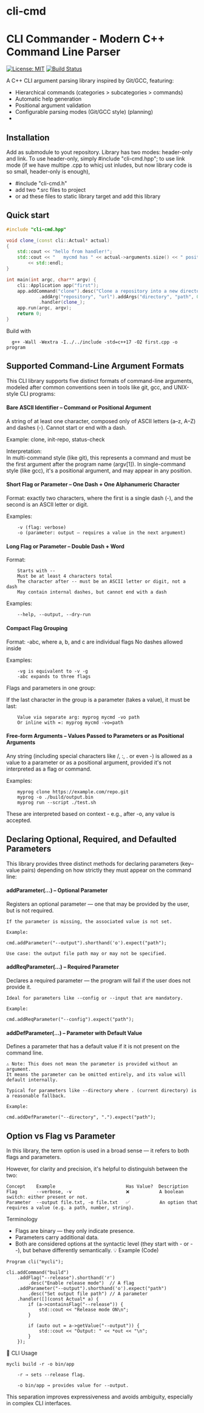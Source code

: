 # cli-cmd
# CLI Commander - Modern C++ Command Line Parser

[![License: MIT](https://img.shields.io/badge/License-MIT-blue.svg)](LICENSE)
[![Build Status](https://github.com/siplasplas/cli-cmd/actions/workflows/cmake.yml/badge.svg)](https://github.com/siplasplas/cli-cmd/actions)

A C++ CLI argument parsing library inspired by Git/GCC, featuring:
- Hierarchical commands (categories > subcategories > commands)
- Automatic help generation
- Positional argument validation
- Configurable parsing modes (Git/GCC style) (planning)
- 
## Installation
Add as submodule to yout repository.
Library has two modes: header-only and link. 
To use header-only, simply #include "cli-cmd.hpp"; 
to use link mode (if we have multipe .cpp to whicj ust inludes, but now 
library code is so small, header-only is enough),
* #include "cli-cmd.h"
* add two *.src files to project
* or ad these files to static library target and add this library

## Quick start
```c++
#include "cli-cmd.hpp"

void clone_(const cli::Actual* actual)
{
    std::cout << "hello from handler!";
    std::cout << "   mycmd has " << actual->arguments.size() << " positional arguments"
        << std::endl;
}

int main(int argc, char** argv) {
    cli::Application app("first");
    app.addCommand("clone").desc("Clone a repository into a new directory")
            .addArg("repository", "url").addArgs("directory", "path", 0, 1)
            .handler(clone_);
    app.run(argc, argv);
    return 0;
}
```
Build with
```shell
  g++ -Wall -Wextra -I../../include -std=c++17 -O2 first.cpp -o program
```

## Supported Command-Line Argument Formats
This CLI library supports five distinct formats of command-line arguments, 
modeled after common conventions seen in tools like git, gcc, and UNIX-style CLI programs:

#### Bare ASCII Identifier – Command or Positional Argument
   A string of at least one character, composed only of ASCII letters (a–z, A–Z) and dashes (-).
   Cannot start or end with a dash.

   Example: clone, init-repo, status-check

   Interpretation:<br>
   In multi-command style (like git), this represents a command and must be the first argument after the program name (argv[1]).
   In single-command style (like gcc), it's a positional argument, and may appear in any position.
#### Short Flag or Parameter – One Dash + One Alphanumeric Character
   Format: exactly two characters, where the first is a single dash (-), and the second is an ASCII letter or digit.
   
   Examples:

        -v (flag: verbose)
        -o (parameter: output – requires a value in the next argument)

#### Long Flag or Parameter – Double Dash + Word
   Format:

        Starts with --
        Must be at least 4 characters total
        The character after -- must be an ASCII letter or digit, not a dash
        May contain internal dashes, but cannot end with a dash
   Examples:
   
        --help, --output, --dry-run
#### Compact Flag Grouping
   Format: -abc, where a, b, and c are individual flags
   No dashes allowed inside
   
Examples:
 
        -vg is equivalent to -v -g
        -abc expands to three flags
Flags and parameters in one group:

If the last character in the group is a parameter (takes a value), it must be last:

        Value via separate arg: myprog mycmd -vo path
        Or inline with =: myprog mycmd -vo=path
#### Free-form Arguments – Values Passed to Parameters or as Positional Arguments
   Any string (including special characters like /, :, . or even -) is allowed as a value to a parameter or as a positional argument, provided it's not interpreted as a flag or command.
   
   Examples:

        myprog clone https://example.com/repo.git
        myprog -o ./build/output.bin
        myprog run --script ./test.sh
   These are interpreted based on context - e.g., after -o, any value is accepted.


## Declaring Optional, Required, and Defaulted Parameters

This library provides three distinct methods for declaring parameters (key–value pairs) depending on how strictly they must appear on the command line:
#### addParameter(...) – Optional Parameter

Registers an optional parameter — one that may be provided by the user, but is not required.

    If the parameter is missing, the associated value is not set.

    Example:

    cmd.addParameter("--output").shorthand('o').expect("path");

    Use case: the output file path may or may not be specified.

#### addReqParameter(...) – Required Parameter

Declares a required parameter — the program will fail if the user does not provide it.

    Ideal for parameters like --config or --input that are mandatory.

    Example:

    cmd.addReqParameter("--config").expect("path");

#### addDefParameter(...) – Parameter with Default Value

Defines a parameter that has a default value if it is not present on the command line.

    ⚠️ Note: This does not mean the parameter is provided without an argument.
    It means the parameter can be omitted entirely, and its value will default internally.

    Typical for parameters like --directory where . (current directory) is a reasonable fallback.

    Example:

    cmd.addDefParameter("--directory", ".").expect("path");


## Option vs Flag vs Parameter

In this library, the term option is used in a broad sense — it refers to both flags and parameters.

However, for clarity and precision, it's helpful to distinguish between the two:
```
Concept    Example                          Has Value?  Description
Flag	   --verbose, -v                    ❌           A boolean switch: either present or not.
Parameter  --output file.txt, -o file.txt   ✅           An option that requires a value (e.g. a path, number, string).
```
Terminology
* Flags are binary — they only indicate presence.
* Parameters carry additional data.
* Both are considered options at the syntactic level (they start with - or --), but behave differently semantically.
💡 Example (Code)
```
Program cli("mycli");

cli.addCommand("build")
    .addFlag("--release").shorthand('r')
        .desc("Enable release mode")  // A flag
    .addParameter("--output").shorthand('o').expect("path")
        .desc("Set output file path") // A parameter
    .handler([](const Actual* a) {
        if (a->containsFlag("--release")) {
            std::cout << "Release mode ON\n";
        }

        if (auto out = a->getValue("--output")) {
            std::cout << "Output: " << *out << "\n";
        }
    });
```
💬 CLI Usage
```
mycli build -r -o bin/app

    -r → sets --release flag.

    -o bin/app → provides value for --output.
```
This separation improves expressiveness and avoids ambiguity, especially in complex CLI interfaces.
